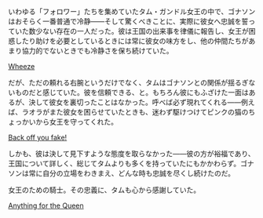 <!-- title: 安らかな旅を -->
<!-- relationship: Protector -->

いわゆる「フォロワー」たちを集めていたタム・ガンドル女王の中で、ゴナソンはおそらく一番普通で冷静――そして驚くべきことに、実際に彼女へ忠誠を誓っていた数少ない存在の一人だった。彼は王国の出来事を律儀に報告し、女王が困惑したり助けを必要としているときには常に彼女の味方をし、他の仲間たちがあまり協力的でないときでも冷静さを保ち続けていた。

[Wheeze](#embed:https://www.youtube.com/live/JcRcTRedS_8?feature=shared&t=6523)

だが、ただの頼れる右腕というだけでなく、タムはゴナソンとの関係が揺るぎないものだと感じていた。彼を信頼できる、と。もちろん彼にもふざけた一面はあるが、決して彼女を裏切ったことはなかった。呼べば必ず現れてくれる――例えば、ラオラがまた彼女を困らせていたときも、迷わず駆けつけてピンクの猫のちょっかいから女王を守ってくれた。

[Back off you fake!](#embed:https://www.youtube.com/live/JcRcTRedS_8?feature=shared&t=6151)

しかも、彼は決して見下すような態度を取らなかった――彼の方が裕福であり、王国について詳しく、総じてタムよりも多くを持っていたにもかかわらず。ゴナソンは常に自分の立場をわきまえ、どんな時も忠誠を尽くし続けたのだ。

女王のための騎士。その忠義に、タムも心から感謝していた。

[Anything for the Queen](#embed:https://www.youtube.com/live/JcRcTRedS_8?feature=shared&t=7876)
